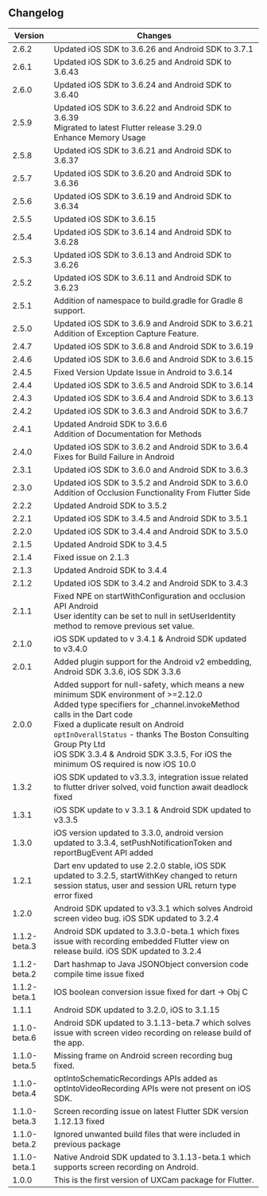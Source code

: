 ## Changelog
Version | Changes |
-- | -- |
2.6.2           | Updated iOS SDK to 3.6.26 and Android SDK to 3.7.1 |
2.6.1           | Updated iOS SDK to 3.6.25 and Android SDK to 3.6.43 |
2.6.0           | Updated iOS SDK to 3.6.24 and Android SDK to 3.6.40 |
2.5.9           | Updated iOS SDK to 3.6.22 and Android SDK to 3.6.39<br/> Migrated to latest Flutter release 3.29.0<br/>Enhance Memory Usage |
2.5.8           | Updated iOS SDK to 3.6.21 and Android SDK to 3.6.37 |
2.5.7           | Updated iOS SDK to 3.6.20 and Android SDK to 3.6.36 |
2.5.6           | Updated iOS SDK to 3.6.19 and Android SDK to 3.6.34 |
2.5.5           | Updated iOS SDK to 3.6.15
2.5.4           | Updated iOS SDK to 3.6.14 and Android SDK to 3.6.28 |
2.5.3			| Updated iOS SDK to 3.6.13 and Android SDK to 3.6.26 |
2.5.2			| Updated iOS SDK to 3.6.11 and Android SDK to 3.6.23 |
2.5.1			| Addition of namespace to build.gradle for Gradle 8 support. |
2.5.0			| Updated iOS SDK to 3.6.9 and Android SDK to 3.6.21<br/> Addition of Exception Capture Feature. |
2.4.7			| Updated iOS SDK to 3.6.8 and Android SDK to 3.6.19 |
2.4.6			| Updated iOS SDK to 3.6.6 and Android SDK to 3.6.15 |
2.4.5			| Fixed Version Update Issue in Android to 3.6.14 |
2.4.4			| Updated iOS SDK to 3.6.5 and Android SDK to 3.6.14 |
2.4.3			| Updated iOS SDK to 3.6.4 and Android SDK to 3.6.13 |
2.4.2			| Updated iOS SDK to 3.6.3 and Android SDK to 3.6.7 |
2.4.1			| Updated Android SDK to 3.6.6<br/> Addition of Documentation for Methods |
2.4.0			| Updated iOS SDK to 3.6.2 and Android SDK to 3.6.4<br/> Fixes for Build Failure in Android |
2.3.1			| Updated iOS SDK to 3.6.0 and Android SDK to 3.6.3 |
2.3.0			| Updated iOS SDK to 3.5.2 and Android SDK to 3.6.0<br/> Addition of Occlusion Functionality From Flutter Side |
2.2.2			| Updated Android SDK to 3.5.2 |
2.2.1			| Updated iOS SDK to 3.4.5 and Android SDK to 3.5.1 |
2.2.0	 		| Updated iOS SDK to 3.4.4 and Android SDK to 3.5.0 |
2.1.5			| Updated Android SDK to 3.4.5 |
2.1.4     | Fixed issue on 2.1.3 |
2.1.3     | Updated Android SDK to 3.4.4 |
2.1.2			| Updated iOS SDK to 3.4.2 and Android SDK to 3.4.3 |
2.1.1     | Fixed NPE on startWithConfiguration and occlusion API Android<br/> User identity can be set to null in setUserIdentity method to remove previous set value. |
2.1.0     | iOS SDK updated to v 3.4.1 & Android SDK updated to v3.4.0 |
2.0.1			| Added plugin support for the Android v2 embedding, Android SDK 3.3.6, iOS SDK 3.3.6 |
2.0.0			| Added support for null-safety, which means a new minimum SDK environment of >=2.12.0<br/> Added type specifiers for _channel.invokeMethod calls in the Dart code<br/> Fixed a duplicate result on Android `optInOverallStatus` - thanks The Boston Consulting Group Pty Ltd<br/> iOS SDK 3.3.4 & Android SDK 3.3.5, For iOS the minimum OS required is now iOS 10.0 |
1.3.2           | iOS SDK updated to v3.3.3, integration issue related to flutter driver solved, void function await deadlock fixed |
1.3.1           | iOS SDK update to v 3.3.1 & Android SDK updated to v3.3.5 |
1.3.0           | iOS version updated to 3.3.0, android version updated to 3.3.4, setPushNotificationToken and reportBugEvent API added |
1.2.1           | Dart env updated to use 2.2.0 stable, iOS SDK updated to 3.2.5, startWithKey changed to return session status, user and session URL return type error fixed |
1.2.0           | Android SDK updated to v3.3.1 which solves Android screen video bug. iOS SDK updated to 3.2.4 |
1.1.2-beta.3    | Android SDK updated to 3.3.0-beta.1 which fixes issue with recording embedded Flutter view on release build. iOS SDK updated to 3.2.4 |
1.1.2-beta.2    | Dart hashmap to Java JSONObject conversion code compile time issue fixed |
1.1.2-beta.1    | IOS boolean conversion issue fixed for dart -> Obj C |
1.1.1           | Android SDK updated to 3.2.0, iOS to 3.1.15 |
1.1.0-beta.6	| Android SDK updated to 3.1.13-beta.7 which solves issue with screen video recording on release build of the app. |
1.1.0-beta.5	| Missing frame on Android screen recording bug fixed. |
1.1.0-beta.4	| optIntoSchematicRecordings APIs added as optIntoVideoRecording APIs were not present on iOS SDK. |
1.1.0-beta.3	| Screen recording issue on latest Flutter SDK version 1.12.13 fixed |
1.1.0-beta.2	| Ignored unwanted build files that were included in previous package |
1.1.0-beta.1	| Native Android SDK updated to 3.1.13-beta.1 which supports screen recording on Android. |
1.0.0	        | This is the first version of UXCam package for Flutter. |
